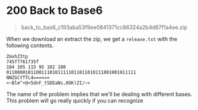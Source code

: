# 200 Back to Base6

> back_to_bas6_c193aba53f9ee0841371cc86324a2b4d87f1a4ee.zip

When we download an extract the zip, we get a `release.txt` with the following contents.

```
ZmxhZ3tp
745f7761735f
104 105 115 95 102 108
011000010110011101011111011011010111001001011111
NNZGCYTTL4======
<~Blm^+@<5dnF_tSDEaNs,0OK)ZI/~>
```

The name of the problem implies that we'll be dealing with different bases. This problem will go really quickly if you can recognize